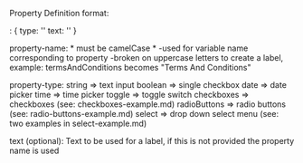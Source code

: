 Property Definition format:

  <property-name>: {
    type: '<property-type>'
    text: ''
  }

  property-name:
    * must be camelCase *
    -used for variable name corresponding to property
    -broken on uppercase letters to create a label, example:
      termsAndConditions becomes "Terms And Conditions"

  property-type:
    string => text input
    boolean => single checkbox
    date => date picker
    time => time picker
    toggle => toggle switch
    checkboxes => checkboxes (see: checkboxes-example.md)
    radioButtons => radio buttons  (see: radio-buttons-example.md)
    select => drop down select menu (see: two examples in select-example.md)

  text (optional):
    Text to be used for a label, if this is not provided the property name is used
